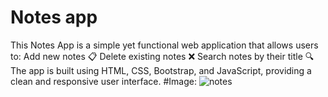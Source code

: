 # Notes app 
This Notes App is a simple yet functional web application that allows users to:
   Add new notes 📋
   Delete existing notes ❌
   Search notes by their title 🔍
The app is built using HTML, CSS, Bootstrap, and JavaScript, providing a clean and responsive user interface.
#Image:
![notes](https://github.com/user-attachments/assets/4c0524ad-f6a8-43fb-828d-96198763f1c9)
